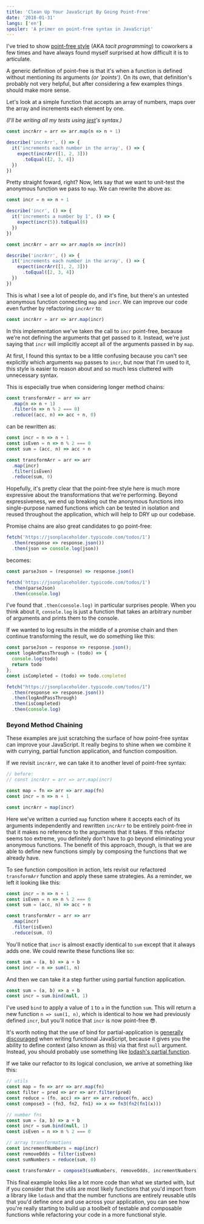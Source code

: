 ```yaml
---
title: 'Clean Up Your JavaScript By Going Point-Free'
date: '2018-01-31'
langs: ['en']
spoiler: 'A primer on point-free syntax in JavaScript'
---
```


I've tried to show [point-free style](https://en.wikipedia.org/wiki/Tacit_programming) (AKA _tacit programming_) to coworkers a few times and have always found myself surprised at how difficult it is to articulate.

A generic definition of point-free is that it's when a function is defined without mentioning its arguments _(or 'points')_. On its own, that definition's probably not very helpful, but after considering a few examples things should make more sense.

Let's look at a simple function that accepts an array of numbers, maps over the array and increments each element by one.

_(I'll be writing all my tests using [jest](https://jestjs.io/)'s syntax.)_

```js
const incrArr = arr => arr.map(n => n + 1)

describe('incrArr', () => {
  it('increments each number in the array', () => {
    expect(incrArr([1, 2, 3]))
      .toEqual([2, 3, 4])
  })
})
```

Pretty straight foward, right? Now, lets say that we want to unit-test the anonymous function we pass to `map`. We can rewrite the above as:

```js
const incr = n => n + 1

describe('incr', () => {
  it('increments a number by 1', () => {
    expect(incr(5)).toEqual(6)
  })
})

const incrArr = arr => arr.map(n => incr(n))

describe('incrArr', () => {
  it('increments each number in the array', () => {
    expect(incrArr([1, 2, 3]))
      .toEqual([2, 3, 4])
  })
})
```

This is what I see a lot of people do, and it's fine, but there's an untested anonymous function connecting `map` and `incr`. We can improve our code even further by refactoring `incrArr` to:

```js
const incrArr = arr => arr.map(incr)
```

In this implementation we've taken the call to `incr` point-free, because we're not defining the arguments that get passed to it. Instead, we're just saying that `incr` will implicitly accept all of the arguments passed in by `map`.

At first, I found this syntax to be a little confusing because you can't see explicitly which arguments `map` passes to `incr`, but now that I'm used to it, this style is easier to reason about and so much less cluttered with unnecessary syntax.

This is especially true when considering longer method chains:

```js
const transformArr = arr => arr
  .map(n => n + 1)
  .filter(n => n % 2 === 0)
  .reduce((acc, n) => acc + n, 0)
```

can be rewritten as:

```js
const incr = n => n + 1
const isEven = n => n % 2 === 0
const sum = (acc, n) => acc + n

const transformArr = arr => arr
  .map(incr)
  .filter(isEven)
  .reduce(sum, 0)
```

Hopefully, it's pretty clear that the point-free style here is much more expressive about the transformations that we're performing. Beyond expressiveness, we end up breaking out the anonymous functions into single-purpose named functions which can be tested in isolation and reused throughout the application, which will help to DRY up our codebase.

Promise chains are also great candidates to go point-free:

```js
fetch('https://jsonplaceholder.typicode.com/todos/1')
  .then(response => response.json())
  .then(json => console.log(json))
```

becomes:

```js
const parseJson = (response) => response.json()

fetch('https://jsonplaceholder.typicode.com/todos/1')
  .then(parseJson)
  .then(console.log)
```

I've found that `.then(console.log)` in particular surprises people. When you think about it, `console.log` is just a function that takes an arbitrary number of arguments and prints them to the console.

If we wanted to log results in the middle of a promise chain and then continue transforming the result, we do something like this:

```js
const parseJson = response => response.json();
const logAndPassThrough = (todo) => {
  console.log(todo)
  return todo
};
const isCompleted = (todo) => todo.completed

fetch("https://jsonplaceholder.typicode.com/todos/1")
  .then(response => response.json())
  .then(logAndPassThrough)
  .then(isCompleted)
  .then(console.log)
```

### Beyond Method Chaining

These examples are just scratching the surface of how point-free syntax can improve your JavaScript. It really begins to shine when we combine it with currying, partial function application, and function composition.

If we revisit `incrArr`, we can take it to another level of point-free syntax:

```js
// before:
// const incrArr = arr => arr.map(incr)

const map = fn => arr => arr.map(fn)
const incr = n => n + 1

const incrArr = map(incr)
```

Here we've written a curried `map` function where it accepts each of its arguments independently and rewritten `incrArr` to be entirely point-free in that it makes no reference to the arguments that it takes. If this refactor seems too extreme, you definitely don't have to go beyond eliminating your anonymous functions. The benefit of this approach, though, is that we are able to define new functions simply by composing the functions that we already have.

To see function composition in action, lets revisit our refactored `transformArr` function and apply these same strategies. As a reminder, we left it looking like this:

```js
const incr = n => n + 1
const isEven = n => n % 2 === 0
const sum = (acc, n) => acc + n

const transformArr = arr => arr
  .map(incr)
  .filter(isEven)
  .reduce(sum, 0)
```

You'll notice that `incr` is almost exactly identical to `sum` except that it always adds one. We could rewrite these functions like so:

```js
const sum = (a, b) => a + b
const incr = n => sum(1, n)
```

And then we can take it a step further using partial function application.

```js
const sum = (a, b) => a + b
const incr = sum.bind(null, 1)
```

I've used `bind` to apply a value of `1` to `a` in the function `sum`. This will return a new function `n => sum(1, n)`, which is identical to how we had previously defined `incr`, but you'll notice that `incr` is now point-free 😎.

It's worth noting that the use of bind for partial-application is [generally discouraged](https://hackernoon.com/partial-application-of-functions-dbe7d9b80760) when writing functional JavaScript, because it gives you the ability to define context (also known as _this_) via that first `null` argument. Instead, you should probably use something like [lodash's partial function](https://lodash.com/docs/4.17.11#partial).

If we take our refactor to its logical conclusion, we arrive at something like this:

```js
// utils
const map = fn => arr => arr.map(fn)
const filter = pred => arr => arr.filter(pred)
const reduce = (fn, acc) => arr => arr.reduce(fn, acc)
const compose3 = (fn3, fn2, fn1) => x => fn3(fn2(fn1(x)))

// number fns
const sum = (a, b) => a + b
const incr = sum.bind(null, 1)
const isEven = n => n % 2 === 0

// array transformations
const incrementNumbers = map(incr)
const removeOdds = filter(isEven)
const sumNumbers = reduce(sum, 0)

const transformArr = compose3(sumNumbers, removeOdds, incrementNumbers);
```

This final example looks like a lot more code than what we started with, but if you consider that the utils are most likely functions that you'd import from a library like `lodash` and that the number functions are entirely reusable utils that you'd define once and use across your application, you can see how you're really starting to build up a toolbelt of testable and composable functions while refactoring your code in a more functional style.
